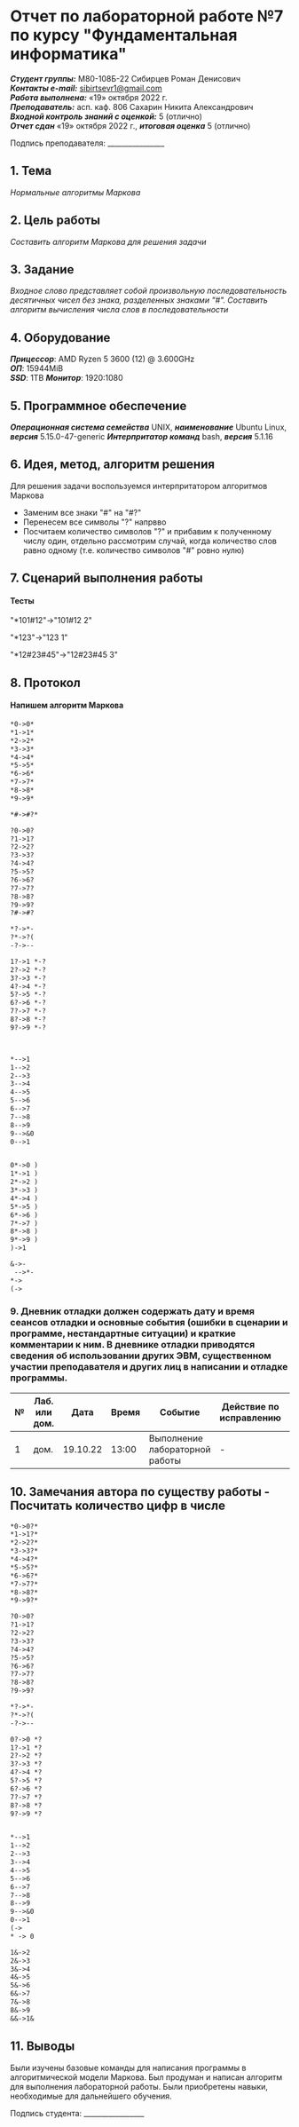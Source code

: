 # Отчет по лабораторной работе №7 по курсу "Фундаментальная информатика"
___Студент группы:___ М80-108Б-22 Сибирцев Роман Денисович \
___Контакты e-mail:___ sibirtsevr1@gmail.com \
___Работа выполнена:___ «19» октября 2022 г. \
___Преподаватель:___ асп. каф. 806 Сахарин Никита Александрович \
___Входной контроль знаний с оценкой:___ 5 (отлично) \
___Отчет сдан___ «19» октября 2022 г., ___итоговая оценка___ 5 (отлично)

Подпись преподавателя: ________________ 


## 1. Тема
 _Нормальные алгоритмы Маркова_

## 2. Цель работы
_Составить алгоритм Маркова для решения задачи_

## 3. Задание
_Входное слово представляет собой произвольную последовательность десятичных чисел без знака, разделенных знаками "#". Составить алгоритм вычисления числа слов в последовательности_
## 4. Оборудование
___Прицессор___: AMD Ryzen 5 3600 (12) @ 3.600GHz \
___ОП___: 15944MiB \
___SSD___: 1TB
___Монитор___: 1920:1080

## 5. Программное обеспечение
___Операционная система семейства___ UNIX, ___наименование___ Ubuntu Linux, ___версия___ 5.15.0-47-generic
___Интерпритатор команд___ bash, ___версия___ 5.1.16

## 6. Идея, метод, алгоритм решения
Для решения задачи воспользуемся интерпритатором алгоритмов Маркова
- Заменим все знаки "#" на "#?"
- Перенесем все символы "?" напрвво 
- Посчитаем количество символов "?" и прибавим к полученному числу один, отдельно рассмотрим случай, когда количество слов равно одному (т.е. количество символов "#" ровно нулю)

## 7. Сценарий выполнения работы
#### Тесты
"*101#12"->"101#12 2"

"*123"->"123 1"

"*12#23#45"->"12#23#45 3"
## 8. Протокол
#### Напишем алгоритм Маркова
```txt
*0->0*
*1->1*
*2->2*
*3->3*
*4->4*
*5->5*
*6->6*
*7->7*
*8->8*
*9->9*

*#->#?*

?0->0?
?1->1?
?2->2?
?3->3?
?4->4?
?5->5?
?6->6?
?7->7?
?8->8?
?9->9?
?#->#?

*?->*-
?*->?(
-?->--

1?->1 *-?
2?->2 *-?
3?->3 *-?
4?->4 *-?
5?->5 *-?
6?->6 *-?
7?->7 *-? 
8?->8 *-? 
9?->9 *-? 



*-->1
1-->2
2-->3
3-->4
4-->5
5-->6
6-->7
7-->8
8-->9
9-->&0
0-->1


0*->0 )
1*->1 )
2*->2 )
3*->3 )
4*->4 )
5*->5 )
6*->6 )
7*->7 )
8*->8 )
9*->9 )
)->1

&->-
 -->*-
*-> 
(-> 
```


### 9. Дневник отладки должен содержать дату и время сеансов отладки и основные события (ошибки в сценарии и программе, нестандартные ситуации) и краткие комментарии к ним. В дневнике отладки приводятся сведения об использовании других ЭВМ, существенном участии преподавателя и других лиц в написании и отладке программы.

| № |  Лаб. или дом. | Дата | Время | Событие | Действие по исправлению | Примечание |
| ------ | ------ | ------ | ------ | ------ | ------ | ------ |
| 1 | дом. | 19.10.22 | 13:00 | Выполнение лабораторной работы | - | - |

## 10. Замечания автора по существу работы - Посчитать количество цифр в числе
```txt
*0->0?*
*1->1?*
*2->2?*
*3->3?*
*4->4?*
*5->5?*
*6->6?*
*7->7?*
*8->8?*
*9->9?*

?0->0?
?1->1?
?2->2?
?3->3?
?4->4?
?5->5?
?6->6?
?7->7?
?8->8?
?9->9?

*?->*-
?*->?(
-?->--

0?->0 *?
1?->1 *?
2?->2 *?
3?->3 *?
4?->4 *?
5?->5 *?
6?->6 *?
7?->7 *?
8?->8 *?
9?->9 *?


*-->1
1-->2
2-->3
3-->4
4-->5
5-->6
6-->7
7-->8
8-->9
9-->&0
0-->1
(->
* -> 0

1&->2
2&->3
3&->4
4&->5
5&->6
6&->7
7&->8
8&->9
&&->1&
```


## 11. Выводы
Были изучены базовые команды для написания программы в алгоритмической модели Маркова. Был продуман и написан алгоритм для выполнения лабораторной работы. Были приобретены навыки, необходимые для дальнейшего обучения.

Подпись студента: _________________